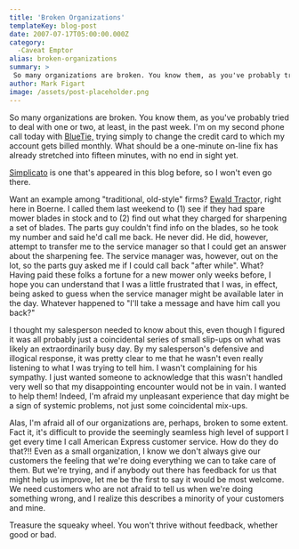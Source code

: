 ```yaml
---
title: 'Broken Organizations'
templateKey: blog-post
date: 2007-07-17T05:00:00.000Z
category: 
  -Caveat Emptor
alias: broken-organizations
summary: > 
 So many organizations are broken. You know them, as you've probably tried to deal with one or two, at least, in the past week. I'm on my second phone call today with BlueTie, trying simply to change the credit card to which my account gets billed monthly.
author: Mark Figart
image: /assets/post-placeholder.png
---
```


So many organizations are broken. You know them, as you've probably tried to deal with one or two, at least, in the past week. I'm on my second phone call today with [BlueTie,](http://www.bluetie.com/) trying simply to change the credit card to which my account gets billed monthly. What should be a one-minute on-line fix has already stretched into fifteen minutes, with no end in sight yet.

[Simplicato](http://www.simplicato.com//) is one that's appeared in this blog before, so I won't even go there.

Want an example among "traditional, old-style" firms? [Ewald Tracto](http://www.ewaldtractor.com/EWI/Home)r, right here in Boerne. I called them last weekend to (1) see if they had spare mower blades in stock and to (2) find out what they charged for sharpening a set of blades. The parts guy couldn't find info on the blades, so he took my number and said he'd call me back. He never did. He did, however, attempt to transfer me to the service manager so that I could get an answer about the sharpening fee. The service manager was, however, out on the lot, so the parts guy asked me if I could call back "after while". What? Having paid these folks a fortune for a new mower only weeks before, I hope you can understand that I was a little frustrated that I was, in effect, being asked to guess when the service manager might be available later in the day. Whatever happened to "I'll take a message and have him call you back?"

I thought my salesperson needed to know about this, even though I figured it was all probably just a coincidental series of small slip-ups on what was likely an extraordinarily busy day. By my salesperson's defensive and illogical response, it was pretty clear to me that he wasn't even really listening to what I was trying to tell him. I wasn't complaining for his sympathy. I just wanted someone to acknowledge that this wasn't handled very well so that my disappointing encounter would not be in vain. I wanted to help them! Indeed, I'm afraid my unpleasant experience that day might be a sign of systemic problems, not just some coincidental mix-ups.

Alas, I'm afraid all of our organizations are, perhaps, broken to some extent. Fact it, it's difficult to provide the seemingly seamless high level of support I get every time I call American Express customer service. How do they do that?!! Even as a small organization, I know we don't always give our customers the feeling that we're doing everything we can to take care of them. But we're trying, and if anybody out there has feedback for us that might help us improve, let me be the first to say it would be most welcome. We need customers who are not afraid to tell us when we're doing something wrong, and I realize this describes a minority of your customers and mine.

Treasure the squeaky wheel. You won't thrive without feedback, whether good or bad.
